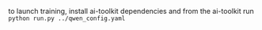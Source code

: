 to launch training, install ai-toolkit dependencies
and from the ai-toolkit run `python run.py ../qwen_config.yaml`

